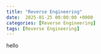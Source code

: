 ```yaml
---
title: "Reverse Engineering"
date:  2025-01-25 00:00:00 +0000
categories: [Reverse Engineering]
tags: [Reverse Engineering]
---
```


hello
